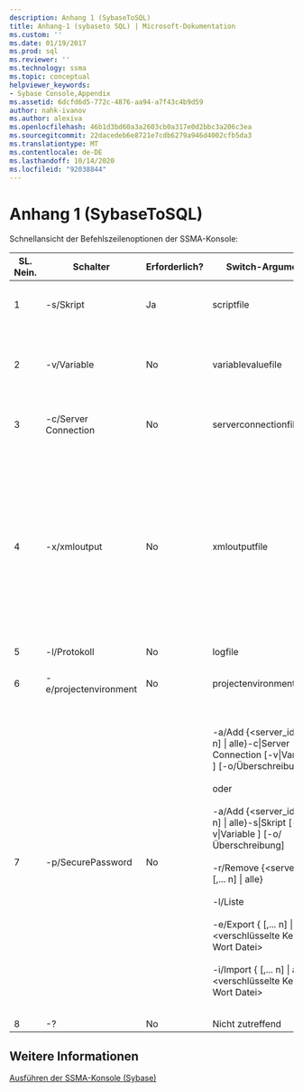 ```yaml
---
description: Anhang 1 (SybaseToSQL)
title: Anhang-1 (sybaseto SQL) | Microsoft-Dokumentation
ms.custom: ''
ms.date: 01/19/2017
ms.prod: sql
ms.reviewer: ''
ms.technology: ssma
ms.topic: conceptual
helpviewer_keywords:
- Sybase Console,Appendix
ms.assetid: 6dcfd6d5-772c-4876-aa94-a7f43c4b9d59
author: nahk-ivanov
ms.author: alexiva
ms.openlocfilehash: 46b1d3bd60a3a2603cb0a317e0d2bbc3a206c3ea
ms.sourcegitcommit: 22dacedeb6e8721e7cdb6279a946d4002cfb5da3
ms.translationtype: MT
ms.contentlocale: de-DE
ms.lasthandoff: 10/14/2020
ms.locfileid: "92038844"
---
```

# <a name="appendix---1-sybasetosql"></a>Anhang 1 (SybaseToSQL)
Schnellansicht der Befehlszeilenoptionen der SSMA-Konsole:  
  
|SL. Nein.|Schalter|Erforderlich?|Switch-Argument|Zulässige Werte|  
|-----------|----------|-------------|-------------------|--------------------|  
|1|-s/Skript|Ja|scriptfile|Gültiger XML-Dateiname.<br /><br />Konsolen Skript-Definitionsdatei.|  
|2|-v/Variable|No|variablevaluefile|Gültiger XML-Dateiname.<br /><br />Wenn Variablen in der Skriptdatei verwendet werden, muss diese Datei angegeben werden.|  
|3|-c/Server Connection|No|serverconnectionfile|Gültiger XML-Dateiname.<br /><br />Diese Datei enthält Server Verbindungsinformationen.|  
|4|-x/xmloutput|No|xmloutputfile|Diese Option gibt die Konsolenausgabe im XML-Format an. Wenn diese Option nicht angegeben wird, wird die Standardausgabe im Text Format angegeben.<br /><br />Wenn xmloutputfile nicht angegeben wird, wird die XML-Ausgabe an stdout weitergeleitet.<br /><br />Xmloutputfile ist der Name der Datei, in die die Konsolenausgabe im XML-Format geschrieben wird.|  
|5|-l/Protokoll|No|logfile|Gültiger Dateiname.|  
|6|-e/projectenvironment|No|projectenvironmentfolder|Gültiger Ordnername, der SSMA-Projekt Umgebungs Dateien enthält.|  
|7|-p/SecurePassword|No|-a/Add {<server_id> [,... n] &#124; alle}-c&#124;Server Connection <Server-Verbindungs Datei> [-v&#124;Variable <Variable-Wert-Datei>] [-o/Überschreibung]<br /><br />oder<br /><br />-a/Add {<server_id> [,... n] &#124; alle}-s&#124;Skript <Skriptdatei> [-v&#124;Variable <Variable-Wert-Datei>] [-o/Überschreibung]<br /><br />-r/Remove {<server_id> [,... n] &#124; alle}<br /><br />-l/Liste<br /><br />-e/Export {<Server-ID> [,... n] &#124; alle} <verschlüsselte Kenn Wort Datei><br /><br />-i/Import {<Server-ID> [,... n] &#124; alle} <verschlüsselte Kenn Wort Datei>|Wenn diese Option angegeben wird, darf Sie nicht mit anderen Optionen kombiniert werden.<br /><br />Server-ID: eine eindeutige ID, die für einen Server {String} angegeben ist.<br /><br />Server-Connection-file: Server Definitionsdatei (serverconnectionfile oder scriptfile).<br /><br />Variable-Wert-file: Dies ist eine Variablen Definitionsdatei und wird in der Server Connection-Datei verwendet.<br /><br />verschlüsselte Kenn Wort Datei: Es handelt sich um eine Datei mit Server Kennwörtern, die mit einem vom Benutzer angegebenen Passphrase verschlüsselt wurde.|  
|8|-?|No|Nicht zutreffend|Nicht zutreffend|  
  
## <a name="see-also"></a>Weitere Informationen  
[Ausführen der SSMA-Konsole (Sybase)](./executing-the-ssma-console-sybasetosql.md)  
